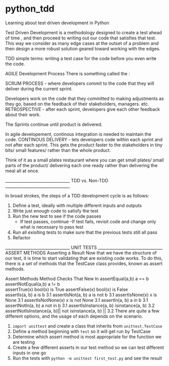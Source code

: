 # python_tdd
Learning about test driven development in Python 

Test Driven Development is a methodology designed to create a test ahead of time , and then proceed to writing out our code that satisfies that test. 
This way we consider as many edge cases at the outset of a problem and then design a more robust solution geared toward working with the edges. 

TDD simple terms: writing a test case for the code before you even write the code. 

AGILE Development Process 
There is something called the : 

SCRUM PROCESS - where developers commit to the code that they will deliver during the current sprint. 

Developers work on the code that they committed to making adjustments as they go, based on the feedback of their stakeholders, managers. etc. 
RETROSPECTIVE - after each sprint, developers give each other feedback about their work. 

The Sprints continue until product is delivered. 

In agile developement, continous integration is needed to maintain the code. 
CONTINOUS DELIVERY - lets developers code within each sprint and not after each sprint. This gets the product 
faster to the stakeholders in tiny bits/ small features/ rather than the whole product. 

Think of it as a small plates restaurant where you can get small plates/ small parts of the product/ 
delivering each one ready rather than delivering the meal all at once. 

________________________________ TDD vs. Non-TDD ________________________________ 

In broad strokes, the steps of a TDD development cycle is as follows:

1) Define a test, ideally with multiple different inputs and outputs
2) Write just enough code to satisfy the test
3) Run the new test to see if the code passes
    - If test passes, continue
    -If test fails, revisit code and change only what is necessary to pass test
4) Run all exisiting tests to make sure that the previous tests still all pass
5) Refactor

________________________________ UNIT TESTS ________________________________ 
ASSERT METHODS 
Asserting a Result
Now that we have the structure of our test, it is time to start validating that are existing code works. To do this, there is a set of methods that the TestCase class provides, known as assert methods.

Assert Methods
Method	                 Checks That	            New In
assertEqual(a,b)	    a == b	
assertNotEqual(a,b)	    a != b	
assertTrue(x)	        bool(x) is True	
assertFalse(x)	        bool(x) is False	
assertIs(a, b)	        a is b              	3.1
assertIsNot(a, b)	     a is not b	            3.1
assertIsNone(x)	        x is None	            3.1
assertIsNotNone(x)	    x is not None	        3.1
assertIn(a, b)      	a in b              	3.1
assertNotIn(a, b)	    a not in b          	3.1
assertIsInstance(a, b)	isinstance(a, b)    	3.2
assertNotIsInstance(a, b)|| not isinstance(a, b) || 3.2
There are quite a few different options, and the usage of each depends on the scenario. 




1. `import unittest` and create a class that inherits from `unittest.TestCase`
2. Define a method beginning with `test` so it will get run by TestCase
3. Determine which assert method is most appropriate for the function we are testing
4. Create a few different asserts in our test method so we can test different inputs in one go
5. Run the tests with `python -m unittest first_test.py` and see the result
